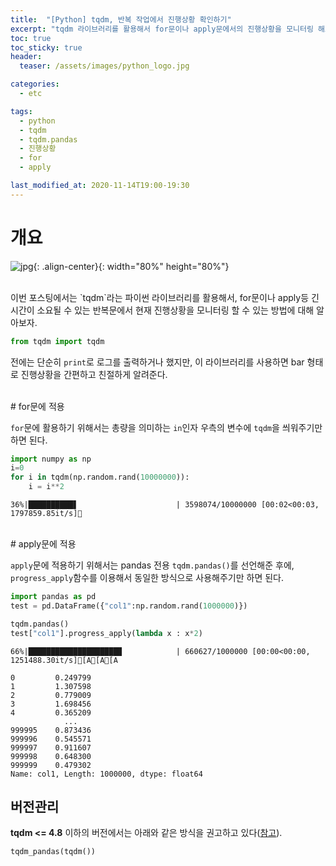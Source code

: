 ```yaml
---
title:  "[Python] tqdm, 반복 작업에서 진행상황 확인하기"
excerpt: "tqdm 라이브러리를 활용해서 for문이나 apply문에서의 진행상황을 모니터링 해보자."
toc: true
toc_sticky: true
header:
  teaser: /assets/images/python_logo.jpg

categories:
  - etc

tags:
  - python
  - tqdm
  - tqdm.pandas
  - 진행상황
  - for
  - apply

last_modified_at: 2020-11-14T19:00-19:30
---
```


# 개요  

![jpg](/assets/images/python_logo.jpg){: .align-center}{: width="80%" height="80%"} 

<br/>
이번 포스팅에서는 `tqdm`라는 파이썬 라이브러리를 활용해서, for문이나 apply등 긴 시간이 소요될 수 있는 반복문에서 현재 진행상황을 모니터링 할 수 있는 방법에 대해 알아보자.  

```python
from tqdm import tqdm
```

전에는 단순히 `print`로 로그를 출력하거나 했지만, 이 라이브러리를 사용하면 bar 형태로 진행상황을 간편하고 친절하게 알려준다.  



<br/>
# for문에 적용  

`for`문에 활용하기 위해서는 총량을 의미하는 `in`인자 우측의 변수에 `tqdm`을 씌워주기만 하면 된다.  

```python
import numpy as np
i=0
for i in tqdm(np.random.rand(10000000)):
    i = i**2
```

```
36%|██████████▋                      | 3598074/10000000 [00:02<00:03, 1797859.85it/s]

```


<br/>
# apply문에 적용  

`apply`문에 적용하기 위해서는 pandas 전용 `tqdm.pandas()`를 선언해준 후에, `progress_apply`함수를 이용해서 동일한 방식으로 사용해주기만 하면 된다.  

```python
import pandas as pd
test = pd.DataFrame({"col1":np.random.rand(1000000)})
```


```python
tqdm.pandas()
test["col1"].progress_apply(lambda x : x*2)
```

```
66%|████████████████████▉            | 660627/1000000 [00:00<00:00, 1251488.30it/s][A[A[A
```


    0         0.249799
    1         1.307598
    2         0.779009
    3         1.698456
    4         0.365209
                ...   
    999995    0.873436
    999996    0.545571
    999997    0.911607
    999998    0.648300
    999999    0.479302
    Name: col1, Length: 1000000, dtype: float64


## 버전관리  

**tqdm <= 4.8** 이하의 버전에서는 아래와 같은 방식을 권고하고 있다([참고](https://stackoverflow.com/questions/18603270/progress-indicator-during-pandas-operations)).  

```python
tqdm_pandas(tqdm())
```

